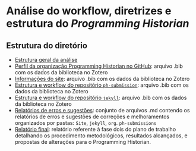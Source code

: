 # Análise do workflow, diretrizes e estrutura do *Programming Historian*

## Estrutura do diretório

- [Estrutura geral da análise](https://github.com/ericbrasiln/git-gh-workflow/blob/main/PH_workflow/estrutura_da_analise.md)
- [Perfil da organização Programming Historian no GitHub](https://github.com/ericbrasiln/git-gh-workflow/tree/main/PH_workflow/GH_ORG): arquivo .bib com os dados da biblioteca no Zotero
- [Informações do site](https://github.com/ericbrasiln/git-gh-workflow/tree/main/PH_workflow/Site): arquivo .bib com os dados da biblioteca no Zotero
- [Estrutura e workflow do repositório `ph-submission`](https://github.com/ericbrasiln/git-gh-workflow/tree/main/PH_workflow/GH_ph-submissions): arquivo .bib com os dados da biblioteca no Zotero
- [Estrutura e workflow do repositório `jekyll`](https://github.com/ericbrasiln/git-gh-workflow/tree/main/PH_workflow/jekyll): arquivo .bib com os dados da biblioteca no Zotero
- [Relatórios de erros e sugestões](https://github.com/ericbrasiln/git-gh-workflow/tree/main/PH_workflow/erros_sugestoes): conjunto de arquivos .md contendo os relatórios de erros e sugestões de correções e melhoramentos organizados por pastas: `Site`, `jekyll`, `org`. `ph-submissions`
- [Relatório final](https://github.com/ericbrasiln/git-gh-workflow/blob/main/PH_workflow/report_wrokflow.md): relatório referente à fase dois do plano de trabalho detalhando os procedimento metodológicos, resultados alcançados, e propostas de alterações para o Programming Historian.
